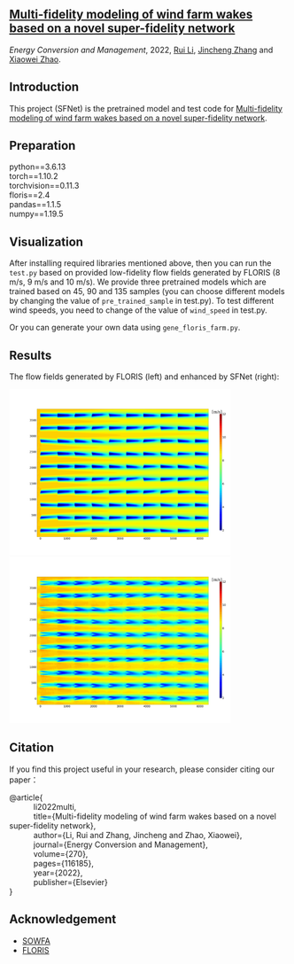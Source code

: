 ## [Multi-fidelity modeling of wind farm wakes based on a novel super-fidelity network](https://www.sciencedirect.com/science/article/pii/S0196890422009633) 

*Energy Conversion and Management*, 2022, [Rui Li](https://lironui.github.io/),  [Jincheng Zhang](https://www.researchgate.net/profile/Jincheng-Zhang-2) and [Xiaowei Zhao](https://warwick.ac.uk/fac/sci/eng/people/xiaowei_zhao/).

## Introduction

This project (SFNet) is the pretrained model and test code for [Multi-fidelity modeling of wind farm wakes based on a novel super-fidelity network](https://www.sciencedirect.com/science/article/pii/S0196890422009633).

## Preparation

python==3.6.13  <br />
torch==1.10.2  <br />
torchvision==0.11.3  <br />
floris==2.4  <br />
pandas==1.1.5  <br />
numpy==1.19.5

## Visualization

After installing required libraries mentioned above, then you can run the ```test.py``` based on provided low-fidelity flow fields generated by FLORIS (8 m/s, 9 m/s and 10 m/s). We provide three pretrained models which are trained based on 45, 90 and 135 samples (you can choose different models by changing the value of ```pre_trained_sample``` in test.py). To test different wind speeds, you need to change of the value of ```wind_speed``` in test.py.

Or you can generate your own data using ```gene_floris_farm.py```. 

## Results

The flow fields generated by FLORIS (left) and enhanced by SFNet (right):

<img src="https://github.com/warwick-icse/SFNet/blob/main/result/floris.png" title="floris" width="400" height="300"><img src="https://github.com/warwick-icse/SFNet/blob/main/result/sfnet.png" title="sfnet" width="400" height="300"/>

## Citation

If you find this project useful in your research, please consider citing our paper：

@article{ <br />
&ensp; &ensp; &ensp; &ensp; li2022multi,  <br />
&ensp; &ensp; &ensp; &ensp; title={Multi-fidelity modeling of wind farm wakes based on a novel super-fidelity network}, <br />
&ensp; &ensp; &ensp; &ensp; author={Li, Rui and Zhang, Jincheng and Zhao, Xiaowei}, <br />
&ensp; &ensp; &ensp; &ensp; journal={Energy Conversion and Management}, <br />
&ensp; &ensp; &ensp; &ensp; volume={270}, <br />
&ensp; &ensp; &ensp; &ensp; pages={116185}, <br />
&ensp; &ensp; &ensp; &ensp; year={2022}, <br />
&ensp; &ensp; &ensp; &ensp; publisher={Elsevier} <br />
}

## Acknowledgement

- [SOWFA](https://www.nrel.gov/wind/nwtc/sowfa.html)
- [FLORIS](https://github.com/NREL/floris)
